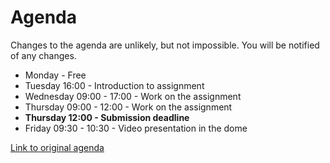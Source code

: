 # Agenda

Changes to the agenda are unlikely, but not impossible. You will be notified of any changes.

- Monday - Free
- Tuesday 16:00 - Introduction to assignment
- Wednesday 09:00 - 17:00 - Work on the assignment
- Thursday 09:00 - 12:00 - Work on the assignment
- **Thursday 12:00 - Submission deadline**
- Friday 09:30 - 10:30 - Video presentation in the dome

[Link to original agenda](https://wasp-sweden.org/event/joint-summer-school-on-generative-ai-2024/)
